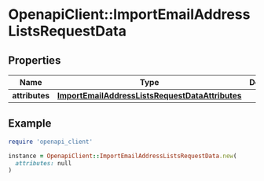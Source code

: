 # OpenapiClient::ImportEmailAddressListsRequestData

## Properties

| Name | Type | Description | Notes |
| ---- | ---- | ----------- | ----- |
| **attributes** | [**ImportEmailAddressListsRequestDataAttributes**](ImportEmailAddressListsRequestDataAttributes.md) |  |  |

## Example

```ruby
require 'openapi_client'

instance = OpenapiClient::ImportEmailAddressListsRequestData.new(
  attributes: null
)
```

